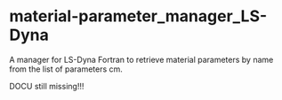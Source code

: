 # material-parameter_manager_LS-Dyna
A manager for LS-Dyna Fortran to retrieve material parameters by name from the list of parameters cm.

DOCU still missing!!!